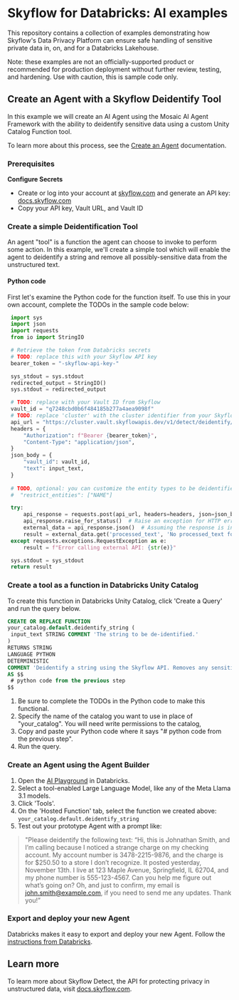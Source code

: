 
# Skyflow for Databricks: AI examples

This repository contains a collection of examples demonstrating how Skyflow's Data Privacy Platform can ensure safe handling of sensitive private data in, on, and for a Databricks Lakehouse.

Note: these examples are not an officially-supported product or recommended for production deployment without further review, testing, and hardening. Use with caution, this is sample code only.

## Create an Agent with a Skyflow Deidentify Tool

In this example we will create an AI Agent using the Mosaic AI Agent Framework with the ability to deidentify sensitive data using a custom Unity Catalog Function tool.

To learn more about this process, see the [Create an Agent](https://docs.databricks.com/en/generative-ai/agent-framework/create-agent.html) documentation.

### Prerequisites

**Configure Secrets**

- Create or log into your account at [skyflow.com](https://skyflow.com) and generate an API key: [docs.skyflow.com](https://docs.skyflow.com/api-authentication/)
- Copy your API key, Vault URL, and Vault ID


### Create a simple Deidentification Tool

An agent "tool" is a function the agent can choose to invoke to perform some action. In this example, we'll create a simple tool which will enable the agent to deidentify a string and remove all possibly-sensitive data from the unstructured text.

#### Python code

First let's examine the Python code for the function itself. To use this in your own account, complete the TODOs in the sample code below:

```py
 import sys
 import json
 import requests
 from io import StringIO

 # Retrieve the token from Databricks secrets
 # TODO: replace this with your Skyflow API key
 bearer_token = "-skyflow-api-key-"

 sys_stdout = sys.stdout
 redirected_output = StringIO()
 sys.stdout = redirected_output

 # TODO: replace with your Vault ID from Skyflow
 vault_id = "q7248cbd0b6f484185b277a4aea9098f"
 # TODO: replace 'cluster' with the cluster identifier from your Skyflow Vault URL
 api_url = "https://cluster.vault.skyflowapis.dev/v1/detect/deidentify/string"
 headers = {
     "Authorization": f"Bearer {bearer_token}",
     "Content-Type": "application/json",
 }
 json_body = {
     "vault_id": vault_id,
     "text": input_text,
 }
 
 # TODO, optional: you can customize the entity types to be deidentified by passing values in "restrict_entities", for example: 
 #  "restrict_entities": ["NAME"]

 try:
     api_response = requests.post(api_url, headers=headers, json=json_body)
     api_response.raise_for_status()  # Raise an exception for HTTP errors
     external_data = api_response.json()  # Assuming the response is in JSON format
     result = external_data.get('processed_text', 'No processed_text found')
 except requests.exceptions.RequestException as e:
     result = f"Error calling external API: {str(e)}"

 sys.stdout = sys_stdout
 return result
```


### Create a tool as a function in Databricks Unity Catalog

To create this function in Databricks Unity Catalog, click 'Create a Query' and run the query below. 

```sql
CREATE OR REPLACE FUNCTION
your_catalog.default.deidentify_string (
 input_text STRING COMMENT 'The string to be de-identified.'
)
RETURNS STRING
LANGUAGE PYTHON
DETERMINISTIC
COMMENT 'Deidentify a string using the Skyflow API. Removes any sensitive data from the string and returns a safe string with placeholders in place of sensitive data tokens.'
AS $$
 # python code from the previous step
$$
```

1. Be sure to complete the TODOs in the Python code to make this functional. 
2. Specify the name of the catalog you want to use in place of "your_catalog". You will need write permissions to the catalog, 
3. Copy and paste your Python code where it says "# python code from the previous step".
4. Run the query.

### Create an Agent using the Agent Builder

1. Open the [AI Playground](https://docs.databricks.com/en/large-language-models/ai-playground.html) in Databricks.
2. Select a tool-enabled Large Language Model, like any of the Meta Llama 3.1 models.
3. Click 'Tools'.
4. On the 'Hosted Function' tab, select the function we created above: `your_catalog.default.deidentify_string`
5. Test out your prototype Agent with a prompt like:

> "Please deidentify the following text: “Hi, this is Johnathan Smith, and I’m calling because I noticed a strange charge on my checking account. My account number is 3478-2215-9876, and the charge is for $250.50 to a store I don’t recognize. It posted yesterday, November 13th. I live at 123 Maple Avenue, Springfield, IL 62704, and my phone number is 555-123-4567. Can you help me figure out what’s going on? Oh, and just to confirm, my email is john.smith@example.com, if you need to send me any updates. Thank you!”

### Export and deploy your new Agent

Databricks makes it easy to export and deploy your new Agent. Follow the [instructions from Databricks](https://docs.databricks.com/en/generative-ai/agent-framework/create-agent.html#export-and-deploy-ai-playground-agents).

## Learn more

To learn more about Skyflow Detect, the API for protecting privacy in unstructured data, visit [docs.skyflow.com](https://docs.skyflow.com/detect-overview/).
